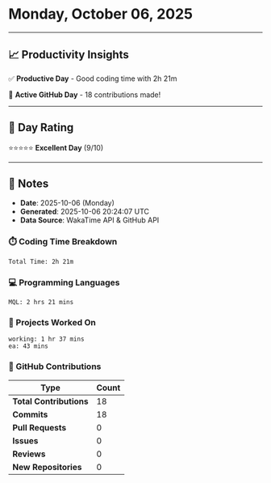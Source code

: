 # Monday, October 06, 2025

---

## 📈 Productivity Insights

✅ **Productive Day** - Good coding time with 2h 21m

🚀 **Active GitHub Day** - 18 contributions made!

---

## 🎯 Day Rating

⭐⭐⭐⭐⭐ **Excellent Day** (9/10)

---

## 📝 Notes

- **Date**: 2025-10-06 (Monday)
- **Generated**: 2025-10-06 20:24:07 UTC
- **Data Source**: WakaTime API & GitHub API


### ⏱️ Coding Time Breakdown

```
Total Time: 2h 21m
```

### 💻 Programming Languages

```
MQL: 2 hrs 21 mins
```

### 📂 Projects Worked On

```
working: 1 hr 37 mins
ea: 43 mins

```


### 🐙 GitHub Contributions

| Type | Count |
|------|-------|
| **Total Contributions** | 18 |
| **Commits** | 18 |
| **Pull Requests** | 0 |
| **Issues** | 0 |
| **Reviews** | 0 |
| **New Repositories** | 0 |

